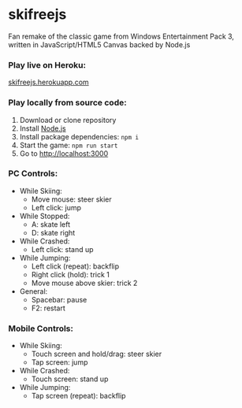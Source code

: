 # skifreejs
Fan remake of the classic game from Windows Entertainment Pack 3, written in JavaScript/HTML5 Canvas backed by Node.js

### Play live on Heroku:

[skifreejs.herokuapp.com](https://skifreejs.herokuapp.com/)

### Play locally from source code:
1. Download or clone repository
2. Install [Node.js](https://nodejs.org/en/)
3. Install package dependencies: ```npm i```
4. Start the game: ```npm run start```
5. Go to [http://localhost:3000](http://localhost:3000/)

### PC Controls:
- While Skiing:
    - Move mouse: steer skier
    - Left click: jump
- While Stopped:
    - A: skate left
    - D: skate right
- While Crashed:
    - Left click: stand up
- While Jumping:
    - Left click (repeat): backflip
    - Right click (hold): trick 1
    - Move mouse above skier: trick 2
- General:
    - Spacebar: pause
    - F2: restart

### Mobile Controls:
- While Skiing:
    - Touch screen and hold/drag: steer skier
    - Tap screen: jump
- While Crashed:
    - Touch screen: stand up
- While Jumping:
    - Tap screen (repeat): backflip
